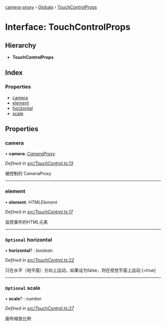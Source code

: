 [camera-proxy](../README.md) › [Globals](../globals.md) › [TouchControlProps](touchcontrolprops.md)

# Interface: TouchControlProps

## Hierarchy

* **TouchControlProps**

## Index

### Properties

* [camera](touchcontrolprops.md#camera)
* [element](touchcontrolprops.md#element)
* [horizontal](touchcontrolprops.md#optional-horizontal)
* [scale](touchcontrolprops.md#optional-scale)

## Properties

###  camera

• **camera**: *[CameraProxy](../classes/cameraproxy.md)*

*Defined in [src/TouchControl.ts:13](https://github.com/alibaba/camera-proxy/blob/ce8c685/src/TouchControl.ts#L13)*

被控制的 CameraProxy

___

###  element

• **element**: *HTMLElement*

*Defined in [src/TouchControl.ts:17](https://github.com/alibaba/camera-proxy/blob/ce8c685/src/TouchControl.ts#L17)*

监控事件的HTML元素

___

### `Optional` horizontal

• **horizontal**? : *boolean*

*Defined in [src/TouchControl.ts:22](https://github.com/alibaba/camera-proxy/blob/ce8c685/src/TouchControl.ts#L22)*

只在水平（地平面）方向上运动，如果设为false，则在视觉平面上运动
[=true]

___

### `Optional` scale

• **scale**? : *number*

*Defined in [src/TouchControl.ts:27](https://github.com/alibaba/camera-proxy/blob/ce8c685/src/TouchControl.ts#L27)*

画布缩放比例
